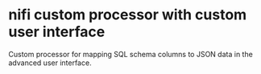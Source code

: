 # nifi custom processor with custom user interface
Custom processor for mapping SQL schema columns to JSON data in the advanced user interface.
